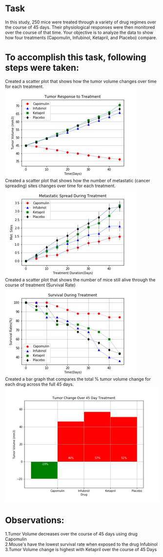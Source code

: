 # Task 

In this study, 250 mice were treated through a variety of drug regimes over the course of 45 days.   Their physiological responses were then monitored over the course of that time.   Your objective is to analyze the data to show how four treatments (Capomulin, Infubinol, Ketapril, and Placebo) compare.  
 
# To accomplish this task, following steps were taken:  
Created a scatter plot that shows how the tumor volume changes over time for each treatment.  
![](Pymaceuticals/Tumor%20Response%20to%20Treatment.png)  
Created a scatter plot that shows how the number of metastatic (cancer spreading) sites changes over time for each treatment.  
![](Pymaceuticals/Metastatic%20Spread%20During%20Treatment.png)  
Created a scatter plot that shows the number of mice still alive through the course of treatment (Survival Rate)  
![](Pymaceuticals/Survival%20During%20Treatment.png)  
Created a bar graph that compares the total % tumor volume change for each drug across the full 45 days.  
![](Pymaceuticals/Tumor%20Change%20Over%2045%20Day%20Treatment.png)  

# Observations:
1.Tumor Volume decreases over the course of 45 days using drug Capomulin  
2.Mouse's have the lowest survival rate when exposed to the drug Infubinol  
3.Tumor Volume change is highest with Ketapril over the course of 45 Days

